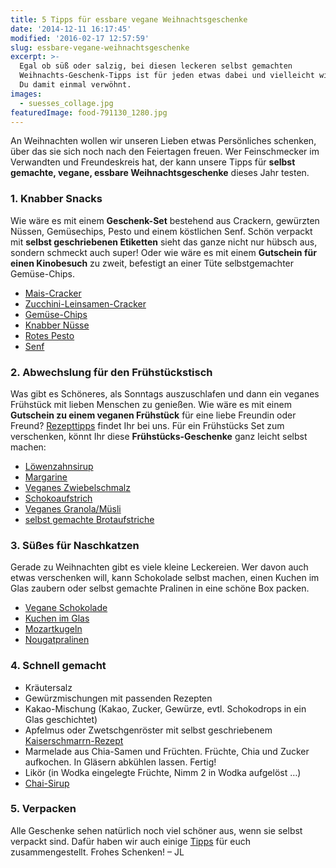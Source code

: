 ```yaml
---
title: 5 Tipps für essbare vegane Weihnachtsgeschenke
date: '2014-12-11 16:17:45'
modified: '2016-02-17 12:57:59'
slug: essbare-vegane-weihnachtsgeschenke
excerpt: >-
  Egal ob süß oder salzig, bei diesen leckeren selbst gemachten
  Weihnachts-Geschenk-Tipps ist für jeden etwas dabei und vielleicht wirst auch
  Du damit einmal verwöhnt.
images:
  - suesses_collage.jpg
featuredImage: food-791130_1280.jpg
---
```


An Weihnachten wollen wir unseren Lieben etwas Persönliches schenken, über das sie sich noch nach den Feiertagen freuen. Wer Feinschmecker im Verwandten und Freundeskreis hat, der kann unsere Tipps für **selbst gemachte, vegane, essbare Weihnachtsgeschenke** dieses Jahr testen.

### 1\. Knabber Snacks

Wie wäre es mit einem **Geschenk-Set** bestehend aus Crackern, gewürzten Nüssen, Gemüsechips, Pesto und einem köstlichen Senf. Schön verpackt mit **selbst geschriebenen Etiketten** sieht das ganze nicht nur hübsch aus, sondern schmeckt auch super! Oder wie wäre es mit einem **Gutschein für einen Kinobesuch** zu zweit, befestigt an einer Tüte selbstgemachter Gemüse-Chips.

*   [Mais-Cracker](https://www.veganblatt.com/rohkost-mais-cracker)
*   [Zucchini-Leinsamen-Cracker](https://www.veganblatt.com/rohkoestiche-zucchini-leinsamen-cracker)
*   [Gemüse-Chips](https://www.veganblatt.com/rohkost-gemuese-chips-selbstgemacht)
*   [Knabber Nüsse](https://www.veganblatt.com/pikante-knabbernuesse)
*   [Rotes Pesto](https://www.veganblatt.com/rotes-pesto-cucina-vegana)
*   [Senf](https://www.veganblatt.com/diy-rohkost-senf)

[<!-- Image removed (no copyright): salzig_collage.jpg -->](https://www.veganblatt.com/i/salzig_collage.jpg)

### 2\. Abwechslung für den Frühstückstisch

Was gibt es Schöneres, als Sonntags auszuschlafen und dann ein veganes Frühstück mit lieben Menschen zu genießen. Wie wäre es mit einem **Gutschein zu einem veganen Frühstück** für eine liebe Freundin oder Freund? [Rezepttipps](https://www.veganblatt.com/t/vegan-fruhstucken%20) findet Ihr bei uns. Für ein Frühstücks Set zum verschenken, könnt Ihr diese **Frühstücks-Geschenke** ganz leicht selbst machen:

*   [Löwenzahnsirup](https://www.veganblatt.com/lowenzahnsirup)
*   [Margarine](https://www.veganblatt.com/gesunde-vegane-margarine-selbst-gemacht)
*   [Veganes Zwiebelschmalz](https://www.veganblatt.com/veganes-zwiebelschmalz)
*   [Schokoaufstrich](https://www.veganblatt.com/rohveganes-nutella)
*   [Veganes Granola/Müsli](https://www.veganblatt.com/diy-muesli)
*   [selbst gemachte Brotaufstriche](https://www.veganblatt.com/t/aufstriche)

### 3\. Süßes für Naschkatzen

Gerade zu Weihnachten gibt es viele kleine Leckereien. Wer davon auch etwas verschenken will, kann Schokolade selbst machen, einen Kuchen im Glas zaubern oder selbst gemachte Pralinen in eine schöne Box packen.

*   [Vegane Schokolade](https://www.veganblatt.com/t/schokolade)
*   [Kuchen im Glas](https://www.veganblatt.com/gluehwein-kuchen-im-glas-oder-muffins)
*   [Mozartkugeln](https://www.veganblatt.com/roh-vegane-mozart-kugeln)
*   [Nougatpralinen](https://www.veganblatt.com/rohvegane-nougat-pralinen)

[<!-- Image removed (no copyright): suesses_collage-640x175.jpg -->](https://www.veganblatt.com/i/suesses_collage.jpg)

### 4\. Schnell gemacht

*   Kräutersalz
*   Gewürzmischungen mit passenden Rezepten
*   Kakao-Mischung (Kakao, Zucker, Gewürze, evtl. Schokodrops in ein Glas geschichtet)
*   Apfelmus oder Zwetschgenröster mit selbst geschriebenem [Kaiserschmarrn-Rezept](https://www.veganblatt.com/kaiserschmarrn-vegan)
*   Marmelade aus Chia-Samen und Früchten. Früchte, Chia und Zucker aufkochen. In Gläsern abkühlen lassen. Fertig!
*   Likör (in Wodka eingelegte Früchte, Nimm 2 in Wodka aufgelöst …)
*   [Chai-Sirup](http://www.nicestthings.com/2012/11/diy-chai-sirup.html)

### 5\. Verpacken

Alle Geschenke sehen natürlich noch viel schöner aus, wenn sie selbst verpackt sind. Dafür haben wir auch einige [Tipps](https://www.veganblatt.com/upcycling-geschenkverpackungs-ideen) für euch zusammengestellt. Frohes Schenken! – JL
